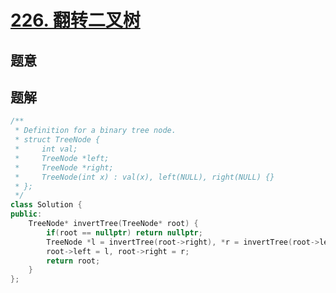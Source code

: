 #  [226. 翻转二叉树](https://leetcode-cn.com/problems/invert-binary-tree/)

## 题意



## 题解



```c++
/**
 * Definition for a binary tree node.
 * struct TreeNode {
 *     int val;
 *     TreeNode *left;
 *     TreeNode *right;
 *     TreeNode(int x) : val(x), left(NULL), right(NULL) {}
 * };
 */
class Solution {
public:
    TreeNode* invertTree(TreeNode* root) {
        if(root == nullptr) return nullptr;
        TreeNode *l = invertTree(root->right), *r = invertTree(root->left);
        root->left = l, root->right = r;
        return root;
    }
};
```



```python3

```

